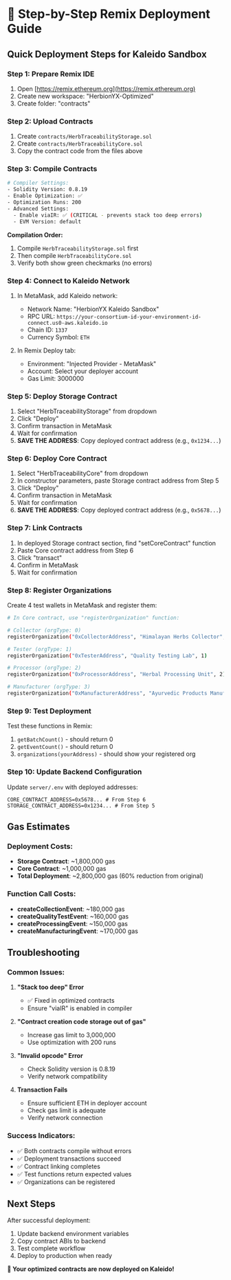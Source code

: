 # 🚀 Step-by-Step Remix Deployment Guide

## Quick Deployment Steps for Kaleido Sandbox

### Step 1: Prepare Remix IDE
1. Open [https://remix.ethereum.org](https://remix.ethereum.org)
2. Create new workspace: "HerbionYX-Optimized"
3. Create folder: "contracts"

### Step 2: Upload Contracts
1. Create `contracts/HerbTraceabilityStorage.sol`
2. Create `contracts/HerbTraceabilityCore.sol`
3. Copy the contract code from the files above

### Step 3: Compile Contracts
```bash
# Compiler Settings:
- Solidity Version: 0.8.19
- Enable Optimization: ✅
- Optimization Runs: 200
- Advanced Settings:
  - Enable viaIR: ✅ (CRITICAL - prevents stack too deep errors)
  - EVM Version: default
```

**Compilation Order:**
1. Compile `HerbTraceabilityStorage.sol` first
2. Then compile `HerbTraceabilityCore.sol`
3. Verify both show green checkmarks (no errors)

### Step 4: Connect to Kaleido Network
1. In MetaMask, add Kaleido network:
   - Network Name: "HerbionYX Kaleido Sandbox"
   - RPC URL: `https://your-consortium-id-your-environment-id-connect.us0-aws.kaleido.io`
   - Chain ID: `1337`
   - Currency Symbol: `ETH`

2. In Remix Deploy tab:
   - Environment: "Injected Provider - MetaMask"
   - Account: Select your deployer account
   - Gas Limit: 3000000

### Step 5: Deploy Storage Contract
1. Select "HerbTraceabilityStorage" from dropdown
2. Click "Deploy"
3. Confirm transaction in MetaMask
4. Wait for confirmation
5. **SAVE THE ADDRESS**: Copy deployed contract address (e.g., `0x1234...`)

### Step 6: Deploy Core Contract
1. Select "HerbTraceabilityCore" from dropdown
2. In constructor parameters, paste Storage contract address from Step 5
3. Click "Deploy"
4. Confirm transaction in MetaMask
5. Wait for confirmation
6. **SAVE THE ADDRESS**: Copy deployed contract address (e.g., `0x5678...`)

### Step 7: Link Contracts
1. In deployed Storage contract section, find "setCoreContract" function
2. Paste Core contract address from Step 6
3. Click "transact"
4. Confirm in MetaMask
5. Wait for confirmation

### Step 8: Register Organizations
Create 4 test wallets in MetaMask and register them:

```bash
# In Core contract, use "registerOrganization" function:

# Collector (orgType: 0)
registerOrganization("0xCollectorAddress", "Himalayan Herbs Collector", 0)

# Tester (orgType: 1)  
registerOrganization("0xTesterAddress", "Quality Testing Lab", 1)

# Processor (orgType: 2)
registerOrganization("0xProcessorAddress", "Herbal Processing Unit", 2)

# Manufacturer (orgType: 3)
registerOrganization("0xManufacturerAddress", "Ayurvedic Products Manufacturer", 3)
```

### Step 9: Test Deployment
Test these functions in Remix:
1. `getBatchCount()` - should return 0
2. `getEventCount()` - should return 0
3. `organizations(yourAddress)` - should show your registered org

### Step 10: Update Backend Configuration
Update `server/.env` with deployed addresses:
```env
CORE_CONTRACT_ADDRESS=0x5678... # From Step 6
STORAGE_CONTRACT_ADDRESS=0x1234... # From Step 5
```

## Gas Estimates

### Deployment Costs:
- **Storage Contract**: ~1,800,000 gas
- **Core Contract**: ~1,000,000 gas
- **Total Deployment**: ~2,800,000 gas (60% reduction from original)

### Function Call Costs:
- **createCollectionEvent**: ~180,000 gas
- **createQualityTestEvent**: ~160,000 gas
- **createProcessingEvent**: ~150,000 gas
- **createManufacturingEvent**: ~170,000 gas

## Troubleshooting

### Common Issues:

1. **"Stack too deep" Error**
   - ✅ Fixed in optimized contracts
   - Ensure "viaIR" is enabled in compiler

2. **"Contract creation code storage out of gas"**
   - Increase gas limit to 3,000,000
   - Use optimization with 200 runs

3. **"Invalid opcode" Error**
   - Check Solidity version is 0.8.19
   - Verify network compatibility

4. **Transaction Fails**
   - Ensure sufficient ETH in deployer account
   - Check gas limit is adequate
   - Verify network connection

### Success Indicators:
- ✅ Both contracts compile without errors
- ✅ Deployment transactions succeed
- ✅ Contract linking completes
- ✅ Test functions return expected values
- ✅ Organizations can be registered

## Next Steps
After successful deployment:
1. Update backend environment variables
2. Copy contract ABIs to backend
3. Test complete workflow
4. Deploy to production when ready

**🎉 Your optimized contracts are now deployed on Kaleido!**